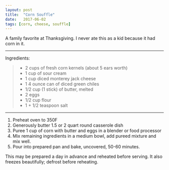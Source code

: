 ```yaml
---
layout: post
title:  "Corn Souffle"
date:   2017-06-02
tags: [corn, cheese, souffle]
---
```


A family favorite at Thanksgiving. I never ate this as a kid because it had corn in it.

---

Ingredients:

> * 2 cups of fresh corn kernels (about 5 ears worth)
> * 1 cup of sour cream
> * 1 cup diced monterey jack cheese
> * 1 4 ounce can of diced green chiles
> * 1/2 cup (1 stick) of butter, melted
> * 2 eggs
> * 1/2 cup flour
> * 1 + 1/2 teaspoon salt

---

1. Preheat oven to 350F
1. Generously butter 1.5 or 2 quart round casserole dish
1. Puree 1 cup of corn with butter and eggs in a blender or food processor
1. Mix remaining ingredients in a medium bowl, add pureed mixture and mix well.
1. Pour into prepared pan and bake, uncovered, 50-60 minutes.

This may be prepared a day in advance and reheated before serving. It also freezes beautifully; defrost before reheating.

